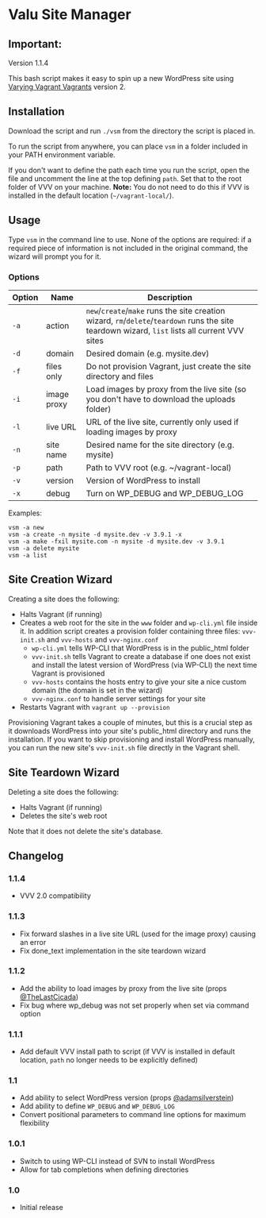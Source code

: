 # Valu Site Manager

## Important:

Version 1.1.4

This bash script makes it easy to spin up a new WordPress site using [Varying Vagrant Vagrants](https://github.com/Varying-Vagrant-Vagrants/VVV) version 2.

## Installation

Download the script and run `./vsm` from the directory the script is placed in.

To run the script from anywhere, you can place `vsm` in a folder included in your PATH environment variable.

If you don't want to define the path each time you run the script, open the file and uncomment the line at the top defining `path`. Set that to the root folder of VVV on your machine. **Note:** You do not need to do this if VVV is installed in the default location (`~/vagrant-local/`).

## Usage

Type `vsm` in the command line to use. None of the options are required: if a required piece of information is not included in the original command, the wizard will prompt you for it.

### Options

|Option|Name       |Description|
|------|-----------|-----------|
|`-a`  |action     |`new`/`create`/`make` runs the site creation wizard, `rm`/`delete`/`teardown` runs the site teardown wizard, `list` lists all current VVV sites|
|`-d`  |domain     |Desired domain (e.g. mysite.dev)|
|`-f`  |files only |Do not provision Vagrant, just create the site directory and files|
|`-i`  |image proxy|Load images by proxy from the live site (so you don't have to download the uploads folder)|
|`-l`  |live URL   |URL of the live site, currently only used if loading images by proxy|
|`-n`  |site name  |Desired name for the site directory (e.g. mysite)|
|`-p`  |path       |Path to VVV root (e.g. ~/vagrant-local)|
|`-v`  |version    |Version of WordPress to install|
|`-x`  |debug      |Turn on WP_DEBUG and WP_DEBUG_LOG|

Examples:

```
vsm -a new
vsm -a create -n mysite -d mysite.dev -v 3.9.1 -x
vsm -a make -fxil mysite.com -n mysite -d mysite.dev -v 3.9.1
vsm -a delete mysite
vsm -a list
```

## Site Creation Wizard

Creating a site does the following:

* Halts Vagrant (if running)
* Creates a web root for the site in the `www` folder and `wp-cli.yml` file inside it. In addition script creates a provision folder containing three files: `vvv-init.sh` and `vvv-hosts` and `vvv-nginx.conf`
	* `wp-cli.yml` tells WP-CLI that WordPress is in the public_html folder
	* `vvv-init.sh` tells Vagrant to create a database if one does not exist and install the latest version of WordPress (via WP-CLI) the next time Vagrant is provisioned
	* `vvv-hosts` contains the hosts entry to give your site a nice custom domain (the domain is set in the wizard)
	* `vvv-nginx.conf` to handle server settings for your site
* Restarts Vagrant with `vagrant up --provision`

Provisioning Vagrant takes a couple of minutes, but this is a crucial step as it downloads WordPress into your site's public_html directory and runs the installation. If you want to skip provisioning and install WordPress manually, you can run the new site's `vvv-init.sh` file directly in the Vagrant shell.

## Site Teardown Wizard

Deleting a site does the following:

* Halts Vagrant (if running)
* Deletes the site's web root

Note that it does not delete the site's database.

## Changelog

### 1.1.4

* VVV 2.0 compatibility

### 1.1.3

* Fix forward slashes in a live site URL (used for the image proxy) causing an error
* Fix done_text implementation in the site teardown wizard

### 1.1.2

* Add the ability to load images by proxy from the live site (props [@TheLastCicada](https://gist.github.com/TheLastCicada/ee6775c5f269f5f5389f))
* Fix bug where wp_debug was not set properly when set via command option

### 1.1.1

* Add default VVV install path to script (if VVV is installed in default location, `path` no longer needs to be explicitly defined)

### 1.1

* Add ability to select WordPress version (props [@adamsilverstein](https://github.com/aliso/vvv-site-wizard/pull/10))
* Add ability to define `WP_DEBUG` and `WP_DEBUG_LOG`
* Convert positional parameters to command line options for maximum flexibility

### 1.0.1

* Switch to using WP-CLI instead of SVN to install WordPress
* Allow for tab completions when defining directories

### 1.0

* Initial release
